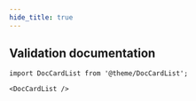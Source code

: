 ```yaml
---
hide_title: true
---
```

## Validation documentation

```mdx-code-block
import DocCardList from '@theme/DocCardList';

<DocCardList />
```